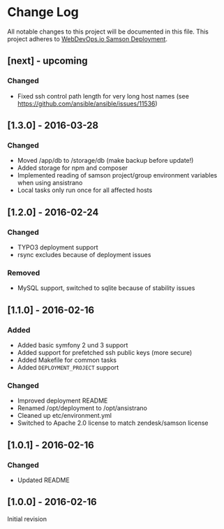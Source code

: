 # Change Log
All notable changes to this project will be documented in this file.
This project adheres to [WebDevOps.io Samson Deployment](https://github.com/webdevops/samson-deployment).

## [next] - upcoming
### Changed
- Fixed ssh control path length for very long host names (see https://github.com/ansible/ansible/issues/11536)

## [1.3.0] - 2016-03-28
### Changed
- Moved /app/db to /storage/db (make backup before update!)
- Added storage for npm and composer
- Implemented reading of samson project/group environment variables when using ansistrano
- Local tasks only run once for all affected hosts

## [1.2.0] - 2016-02-24
### Changed
- TYPO3 deployment support 
- rsync excludes because of deployment issues

### Removed
- MySQL support, switched to sqlite because of stability issues

## [1.1.0] - 2016-02-16
### Added
- Added basic symfony 2 und 3 support
- Added support for prefetched ssh public keys (more secure) 
- Added Makefile for common tasks
- Added `DEPLOYMENT_PROJECT` support

### Changed
- Improved deployment README
- Renamed /opt/deployment to /opt/ansistrano
- Cleaned up etc/environment.yml
- Switched to Apache 2.0 license to match zendesk/samson license

## [1.0.1] - 2016-02-16
### Changed
- Updated README

## [1.0.0] - 2016-02-16
Initial revision
